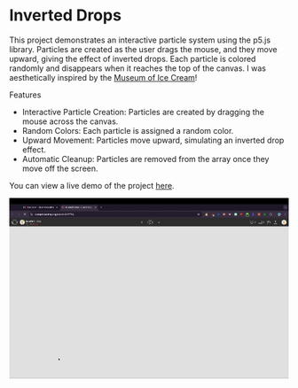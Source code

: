 # Inverted Drops
This project demonstrates an interactive particle system using the p5.js library. Particles are created as the user drags the mouse, and they move upward, giving the effect of inverted drops. Each particle is colored randomly and disappears when it reaches the top of the canvas. I was aesthetically inspired by the [Museum of Ice Cream](https://www.instagram.com/museumoficecream/)!  

Features  
- Interactive Particle Creation: Particles are created by dragging the mouse across the canvas.  
- Random Colors: Each particle is assigned a random color.  
- Upward Movement: Particles move upward, simulating an inverted drop effect.  
- Automatic Cleanup: Particles are removed from the array once they move off the screen.  

You can view a live demo of the project [here](https://openprocessing.org/sketch/2047762).

![Visualization](Inverted-Drops-Vid.gif)
